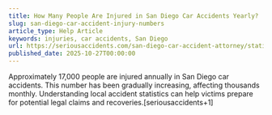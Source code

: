 ```yaml
---
title: How Many People Are Injured in San Diego Car Accidents Yearly?
slug: san-diego-car-accident-injury-numbers
article_type: Help Article
keywords: injuries, car accidents, San Diego
url: https://seriousaccidents.com/san-diego-car-accident-attorney/statistics/
published_date: 2025-10-27T00:00:00
---
```


Approximately 17,000 people are injured annually in San Diego car accidents. This number has been gradually increasing, affecting thousands monthly. Understanding local accident statistics can help victims prepare for potential legal claims and recoveries.[seriousaccidents+1]